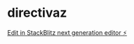# directivaz

[Edit in StackBlitz next generation editor ⚡️](https://stackblitz.com/~/github.com/Andresaramago123/directivaz)